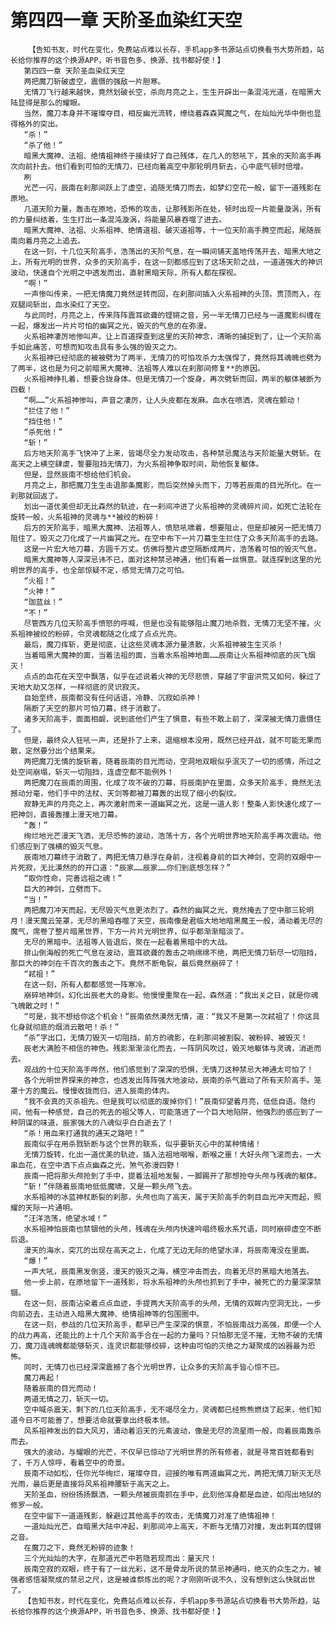 # 第四四一章 天阶圣血染红天空
        【告知书友，时代在变化，免费站点难以长存，手机app多书源站点切换看书大势所趋，站长给你推荐的这个换源APP，听书音色多、换源、找书都好使！】
       第四四一章 天阶圣血染红天空
       两把魔刀斩破虚空，震慑的强敌一片胆寒。
       无情刀飞行越来越快，竟然划破长空，杀向月亮之上，生生开辟出一条混沌光道，在暗黑大陆显得是那么的耀眼。
       当然，魔刀本身并不璀璨夺目，相反幽光流转，缭绕着森森冥魔之气，在灿灿光华中倒也显得格外的突出。
       “杀！”
       “杀了他！”
       暗黑大魔神、法祖、绝情祖神终于接续好了自己残体，在几人的怒吼下，其余的天阶高手再次向前扑去。他们看到可怕的无情刀，已经向着高空中那轮明月斩去，心中底气顿时倍增。
       刷
       光芒一闪，辰南在刹那间跃上了虚空，追随无情刀而去，如梦幻空花一般，留下一道残影在原地。
       几道天阶力量，轰击在原地，恐怖的攻击，让那残影所在处，顿时出现一片能量漩涡，所有的力量纠结着，生生打出一条混沌漩涡，将能量风暴吞噬了进去。
       暗黑大魔神、法祖、火系祖神、绝情道祖、破灭道祖等，十一位天阶高手腾空而起，尾随辰南向着月亮之上追去。
       在这一刻，十几位天阶高手，浩荡出的天阶气息，在一瞬间铺天盖地传荡开去，暗黑大地之上，所有光明的世界，众多的天阶高手，在这一刻都感应到了这场天阶之战，一道道强大的神识波动，快速自个光明之中透发而出，直射黑暗天际，所有人都在探视。
       “啊！”
       一声惨叫传来，一把无情魔刀竟然逆转而回，在刹那间插入火系祖神的头顶。贯顶而入，在双腿间斩出，血水染红了天空。
       与此同时，月亮之上，传来阵阵震耳欲聋的铿锵之音，另一半无情刀已经与一道魔影纠缠在一起，爆发出一片片可怕的幽冥之光，毁灭的气息的在弥漫。
       火系祖神凄厉地惨叫声。让上百道探查到这里的天阶神念，清晰的捕捉到了，让一个天阶高手如此痛苦，可想而知攻击具有多么强的毁灭之力。
       火系祖神已经彻底的被被劈为了两半，无情刀的可怕攻杀力太强悍了，竟然将其魂魄也劈为了两半，这也是为何之前暗黑大魔神、法祖等人难以在刹那间修复**的原因。
       火系祖神挣扎着，想要合拢身体。但是无情刀一个旋身，再次劈斩而回，两半的躯体被断为四截！
       “啊……”火系祖神惨叫，声音之凄厉，让人头皮都在发麻。血水在喷洒，灵魂在颤动！
       “拦住了他！”
       “挡住他！”
       “杀死他！”
       “斩！”
       后方地天阶高手飞快冲了上来，皆竭尽全力发动攻击，各种禁忌魔法与天阶能量大劈斩。在高天之上横空肆虐，誓要阻挡无情刀，为火系祖神争取时间，助他恢复躯体。
       但是，显然辰南不想给他们机会。
       月亮之上，那把魔刀生生击退那条魔影，而后突然掉头而下，刀等若辰南的目光所化。在一刹那就回返了。
       划出一道优美但却无比森然的轨迹，在一刹间冲进了火系祖神的灵魂碎片间，如死亡法轮在旋转一般，火系祖神的灵魂与**被绞的粉碎！
       后方的天阶高手，暗黑大魔神、法祖等人，愤怒吼啸着，想要阻止，但是却被另一把无情刀阻住了。毁灭之刀化成了一片幽冥之光。在空中布下一片刀幕生生拦住了众多天阶高手的去路。
       这是一片宏大地刀幕，方圆千万丈。仿佛将整片虚空隔断成两片，浩荡着可怕的毁灭气息。
       暗黑大魔神等人深深忌讳不已，面对这种禁忌神通，他们有着一丝惧意。就连探到这里的光明世界的高手，也全部惊疑不定，感觉无情刀之可怕。
       “火祖！”
       “火神！”
       “珈蓝丝！”
       “不！”
       尽管西方几位天阶高手愤怒的呼喊，但是也没有能够阻止魔刀地杀戮，无情刀无坚不摧，火系祖神被绞的粉碎，令灵魂都随之化成了点点光亮。
       最后，魔刀挥斩，更是彻底，让这些灵魂本源力量溃散，火系祖神被生生灭杀！
       当着暗黑大魔神的面，当着法祖的面，当着水系祖神地面……辰南让火系祖神彻底的灰飞烟灭！
       点点的血花在天空中飘落，似乎在述说着火神的无尽悲愤，穿越了宇宙洪荒又如何，躲过了天地大劫又怎样，一样彻底的灵识寂灭。
       自始至终，辰南都没有任何话语，冷静、沉寂如杀神！
       隔断了天空的那片可怕刀幕，终于消散了。
       诸多天阶高手，面面相觑，说到底他们产生了惧意，有些不敢上前了，深深被无情刀震慑住了。
       但是，最终众人狂吼一声，还是扑了上来，退缩根本没用，既然已经开战，就不可能无果而散，定然要分出个结果来。
       两把魔刀无情的旋斩着，随着辰南的目光而动，空洞地双眼似乎泯灭了一切的感情，所过之处空间崩塌，斩灭一切阻挡，连虚空都不能例外！
       两把魔刀在辰南的周围，化成了攻不破的刀幕，将辰南护在里面，众多天阶高手，竟然无法撼动分毫，他们手中的法杖、天剑等都被刀幕轰的出现了细小的裂纹。
       寂静无声的月亮之上，再次激射而来一道幽冥之光，这是一道人影！整条人影快速化成了一把神剑，直接轰撞上漫天地刀幕。
       “轰！”
       绚烂地光芒漫天飞洒，无尽恐怖的波动，浩荡十方，各个光明世界地天阶高手再次震动。他们感应到了强横的毁灭气息。
       辰南地刀幕终于消散了，两把无情刀悬浮在身前，注视着身前的巨大神剑，空洞的双眼中一片死寂，无比漠然的的开口道：“辰家……辰家……你们到底想怎样？”
       “取你性命，完善远祖之魂！”
       巨大的神剑，立劈而下。
       “当！”
       两把魔刀冲天而起，无尽毁灭气息更浓烈了。森然的幽冥之光，竟然掩去了空中那三轮明月！漫天魔云笼罩，无尽的黑暗吞噬了天空，辰南像是君临大地地暗黑魔王一般，涌动着无尽的魔气，席卷了整片暗黑世界，下方一片片光明世界，似乎都渐渐暗淡了。
       无尽的黑暗中。法祖等人皆退后，聚在一起看着黑暗中的大战。
       排山倒海般的死亡气息在波动，震耳欲聋的轰击之响绵绵不绝，两把无情刀斩尽一切阻挡，那巨大的神剑在千百次的轰击之下。竟然不断龟裂，最后竟然崩碎了！
       “弒祖！”
       在这一刻，所有人都都感觉一阵寒冷。
       崩碎地神剑，幻化出辰老大的身影。他慢慢重聚在一起，森然道：“我出关之日，就是你魂飞魄散之时！”
       “可是，我不想给你这个机会！”辰南依然漠然无情，道：“我又不是第一次弒祖了！你这具化身就彻底的烟消云散吧！杀！”
       “杀”字出口，无情刀毁灭一切阻挡，前方的魂影，在刹那间被割裂、被粉碎、被毁灭！
       辰老大满脸不相信的神色。残影渐渐淡化而去，一阵阴风吹过，毁灭地躯体与灵魂，消逝而去。
       观战的十位天阶高手哗然，他们感觉到了深深的恐惧，无情刀这种禁忌大神通太可怕了！
       各个光明世界探来的神念，也透发出阵阵强大地波动，辰南的杀气震动了所有天阶高手。笼罩十方的魔云。慢慢收拢而归，进入辰南的体内。
       “我不会真的灭杀祖先。但是我可以彻底的废掉你们！”辰南仰望着月亮，低低自语。隐约间，他有一种感觉，自己的死去的祖父等人，可能落进了一个巨大地陷阱，他强烈的感应到了一种阴谋的味道，辰家强大的八魂似乎白白逝去了！
       “杀！用血来打通我的通天之路吧！”
       辰南似乎在用杀戮斩断与这个世界的联系，似乎要斩灭心中的某种情绪！
       无情刀旋转，化出一道优美的轨迹，插入法祖地咽喉，断喉之噩！大好头颅飞滚而去，一大串血花，在空中洒下点点幽森之光，煞气弥漫四野！
       辰南一把将那头颅抢到了手中，提着法祖地发髻，一脚踢开了那想抢夺头颅与残魂的躯体。
       “斩！”伴随着辰南地低低魔啸，又是一颗头颅飞去。
       水系祖神的冰蓝神杖断裂的刹那，头颅也向了高天，属于天阶高手的刺目血光冲天而起，照耀的天际一片通明。
       “汪洋浩荡，绝望水域！”
       水系祖神怕辰南也禁锢他的头颅，残魂在头颅内快速吟唱终极水系咒语，同时崩碎虚空不断后退。
       漫天的海水，突兀的出现在高天之上，化成了无边无际的绝望水泽，将辰南淹没在里面。
       “爆！”
       一声大吼，辰南黑发倒竖，漫天的毁灭之海，横空冲击而去，向着无尽的黑暗大地落去。
       他一步上前，在原地留下一道残影，将水系祖神的头颅也抓到了手中，被死亡的力量深深禁锢。
       在这一刻，辰南沾染着点点血迹，手提两大天阶高手的头颅，无情的双眸内空洞无比，一步向前迈去，主动进入暗黑大魔神、绝情祖神等的包围圈中。
       在这一刻，参战的几位天阶高手，都早已产生深深的惧意，不怕辰南战力高强，即便一个人的战力再高，还能比的上十几个天阶高手合在一起的力量吗？只怕那无坚不摧，无物不破的无情刀，魔刀连魂魄都能够斩灭，连灵识都能够绞碎，这种由可怕的灭绝之力凝聚成的凶器最为恐怖。
       同时，无情刀也已经深深震撼了各个光明世界，让众多的天阶高手皆心惊不已。
       魔刀再起！
       随着辰南的目光而动！
       两道无情之刀，斩灭一切。
       空中喊杀震天，剩下的几位天阶高手，无不竭尽全力，灵魂都已经熊熊燃烧了起来，他们知道今日不可能善了，想要活命就要拿出终极本领。
       风系祖神发出的巨大风刃，涌动着滔天的元素波动，像是无尽的流星雨一般，向着辰南轰杀而去。
       强大的波动，与耀眼的光芒，不仅早已惊动了光明世界的所有修者，就是寻常百姓都看到了，千万人惊呼，看着空中的奇景。
       辰南不动如松，任你光华绚烂，璀璨夺目，迎接的唯有两道幽冥之光，两把无情刀斩灭无尽光雨，最后更是直接将风系祖神腰斩于高天之上。
       天阶圣血，纷纷扬扬飘洒，一颗头颅被辰南抓在手中，此刻他浑身都是血迹，如闯出地狱的修罗一般。
       在空中留下一道道残影，躲避过其他高手的攻击，无情魔刀对准了绝情祖神！
       一道灿灿光芒，自暗黑大陆中冲起，刹那间冲上高天，不断与无情刀对撞，发出刺耳的铿锵之音。
       在魔刀之下，竟然无粉碎的迹象！
       三个光灿灿的大字，在那道光芒中若隐若现而出：量天尺！
       辰南空寂的双眼，终于有了一丝光彩，这不是骨龙所说的禁忌神通吗，绝灭的众生之力，被强者感悟凝聚成的禁忌之尺，这是被谁祭炼出的呢？才刚刚听说不久，没有想到这么快就出世了。
       【告知书友，时代在变化，免费站点难以长存，手机app多书源站点切换看书大势所趋，站长给你推荐的这个换源APP，听书音色多、换源、找书都好使！】
